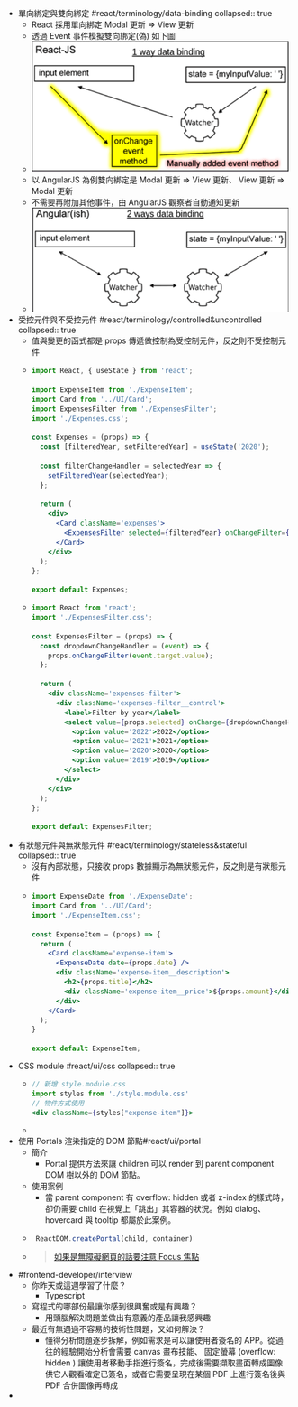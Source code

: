 - 單向綁定與雙向綁定 #react/terminology/data-binding
  collapsed:: true
	- React 採用單向綁定 Modal 更新 => View 更新
	- 透過 Event 事件模擬雙向綁定(偽) 如下圖
	- ![image.png](../assets/image_1666062577302_0.png)
	- 以 AngularJS 為例雙向綁定是  Modal 更新 => View 更新、 View 更新 => Modal 更新
	- 不需要再附加其他事件，由 AngularJS 觀察者自動通知更新
	- ![image.png](../assets/image_1666080904149_0.png)
- 受控元件與不受控元件 #react/terminology/controlled&uncontrolled
  collapsed:: true
	- 值與變更的函式都是 props 傳遞做控制為受控制元件，反之則不受控制元件
	- ```jsx
	  import React, { useState } from 'react';
	  
	  import ExpenseItem from './ExpenseItem';
	  import Card from '../UI/Card';
	  import ExpensesFilter from './ExpensesFilter';
	  import './Expenses.css';
	  
	  const Expenses = (props) => {
	    const [filteredYear, setFilteredYear] = useState('2020');
	  
	    const filterChangeHandler = selectedYear => {
	      setFilteredYear(selectedYear);
	    };
	  
	    return (
	      <div>
	        <Card className='expenses'>
	          <ExpensesFilter selected={filteredYear} onChangeFilter={filterChangeHandler} />
	        </Card>
	      </div>
	    );
	  };
	  
	  export default Expenses;
	  ```
	- ```jsx
	  import React from 'react';
	  import './ExpensesFilter.css';
	  
	  const ExpensesFilter = (props) => {
	    const dropdownChangeHandler = (event) => {
	      props.onChangeFilter(event.target.value);
	    };
	  
	    return (
	      <div className='expenses-filter'>
	        <div className='expenses-filter__control'>
	          <label>Filter by year</label>
	          <select value={props.selected} onChange={dropdownChangeHandler}>
	            <option value='2022'>2022</option>
	            <option value='2021'>2021</option>
	            <option value='2020'>2020</option>
	            <option value='2019'>2019</option>
	          </select>
	        </div>
	      </div>
	    );
	  };
	  
	  export default ExpensesFilter;
	  ```
- 有狀態元件與無狀態元件 #react/terminology/stateless&stateful
  collapsed:: true
	- 沒有內部狀態，只接收 props 數據顯示為無狀態元件，反之則是有狀態元件
	- ```jsx
	  import ExpenseDate from './ExpenseDate';
	  import Card from '../UI/Card';
	  import './ExpenseItem.css';
	  
	  const ExpenseItem = (props) => {
	    return (
	      <Card className='expense-item'>
	        <ExpenseDate date={props.date} />
	        <div className='expense-item__description'>
	          <h2>{props.title}</h2>
	          <div className='expense-item__price'>${props.amount}</div>
	        </div>
	      </Card>
	    );
	  }
	  
	  export default ExpenseItem;
	  ```
- CSS module #react/ui/css
  collapsed:: true
	- ```jsx
	  // 新增 style.module.css
	  import styles from './style.module.css'
	  // 物件方式使用
	  <div className={styles["expense-item"]}>
	  ```
	-
- 使用 Portals 渲染指定的 DOM 節點#react/ui/portal
	- 簡介
		- Portal 提供方法來讓 children 可以 render 到 parent component DOM 樹以外的 DOM 節點。
	- 使用案例
		- 當 parent component 有 overflow: hidden 或者 z-index 的樣式時，卻仍需要 child 在視覺上「跳出」其容器的狀況。例如 dialog、hovercard 與 tooltip 都屬於此案例。
	- ```jsx
	   ReactDOM.createPortal(child, container)
	  ```
	- >[如果是無障礙網頁的話要注意 Focus 焦點](https://zh-hant.reactjs.org/docs/accessibility.html#programmatically-managing-focus)
- #frontend-developer/interview
	- 你昨天或這週學習了什麼？
		- Typescript
	- 寫程式的哪部份最讓你感到很興奮或是有興趣？
		- 用頭腦解決問題並做出有意義的產品讓我感興趣
	- 最近有無遇過不容易的技術性問題，又如何解決？
		- 懂得分析問題逐步拆解，例如需求是可以讓使用者簽名的 APP。從過往的經驗開始分析會需要 canvas 畫布技能、 固定螢幕 (overflow: hidden ) 讓使用者移動手指進行簽名，完成後需要擷取畫面轉成圖像供它人觀看確定已簽名，或者它需要呈現在某個 PDF 上進行簽名後與 PDF 合併圖像再轉成
-